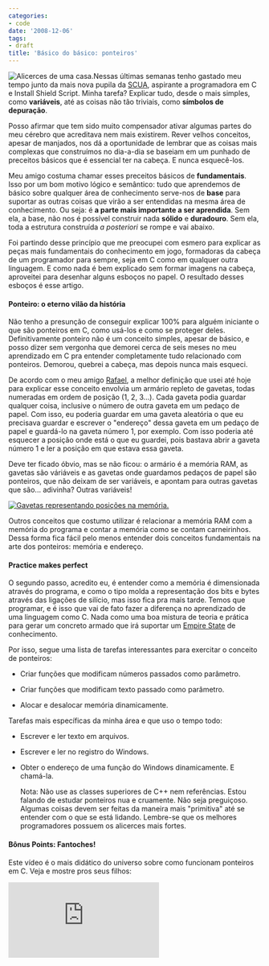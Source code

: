```yaml
---
categories:
- code
date: '2008-12-06'
tags:
- draft
title: 'Básico do básico: ponteiros'
---
```


![Alicerces de uma casa.](http://i.imgur.com/8jW9wJy.png)Nessas últimas semanas tenho gastado meu tempo junto da mais nova pupila da [SCUA](http://www.scua.com.br), aspirante a programadora em C e Install Shield Script. Minha tarefa? Explicar tudo, desde o mais simples, como **variáveis**, até as coisas não tão triviais, como **símbolos de depuração**.

Posso afirmar que tem sido muito compensador ativar algumas partes do meu cérebro que acreditava nem mais existirem. Rever velhos conceitos, apesar de manjados, nos dá a oportunidade de lembrar que as coisas mais complexas que construímos no dia-a-dia se baseiam em um punhado de preceitos básicos que é essencial ter na cabeça. E nunca esquecê-los.

Meu amigo costuma chamar esses preceitos básicos de **fundamentais**. Isso por um bom motivo lógico e semântico: tudo que aprendemos de básico sobre qualquer área de conhecimento serve-nos de **base** para suportar as outras coisas que virão a ser entendidas na mesma área de conhecimento. Ou seja: é **a parte mais importante a ser aprendida**. Sem ela, a base, não nos é possível construir nada **sólido** e **duradouro**. Sem ela, toda a estrutura construída _a posteriori_ se rompe e vai abaixo.

Foi partindo desse princípio que me preocupei com esmero para explicar as peças mais fundamentais do conhecimento em jogo, formadoras da cabeça de um programador para sempre, seja em C como em qualquer outra linguagem. E como nada é bem explicado sem formar imagens na cabeça, aproveitei para desenhar alguns esboços no papel. O resultado desses esboços é esse artigo.

#### Ponteiro: o eterno vilão da história

Não tenho a presunção de conseguir explicar 100% para alguém iniciante o que são ponteiros em C, como usá-los e como se proteger deles. Definitivamente ponteiro não é um conceito simples, apesar de básico, e posso dizer sem vergonha que demorei cerca de seis meses no meu aprendizado em C pra entender completamente tudo relacionado com ponteiros. Demorou, quebrei a cabeça, mas depois nunca mais esqueci.

De acordo com o meu amigo [Rafael](http://www.sk5.com.br), a melhor definição que usei até hoje para explicar esse conceito envolvia um armário repleto de gavetas, todas numeradas em ordem de posição (1, 2, 3...). Cada gaveta podia guardar qualquer coisa, inclusive o número de outra gaveta em um pedaço de papel. Com isso, eu poderia guardar em uma gaveta aleatória o que eu precisava guardar e escrever o "endereço" dessa gaveta em um pedaço de papel e guardá-lo na gaveta número 1, por exemplo. Com isso poderia até esquecer a posição onde está o que eu guardei, pois bastava abrir a gaveta número 1 e ler a posição em que estava essa gaveta.

Deve ter ficado óbvio, mas se não ficou: o armário é a memória RAM, as gavetas são váriáveis e as gavetas onde guardamos pedaços de papel são ponteiros, que não deixam de ser variáveis, e apontam para outras gavetas que são... adivinha? Outras variáveis!

[![Gavetas representando posições na memória.](http://i.imgur.com/sx9fYjS.gif)](/images/pointers-drawer.gif)

[
](http://i.imgur.com/GcnMNxv.jpg)

Outros conceitos que costumo utilizar é relacionar a memória RAM com a memória do programa e contar a memória como se contam carneirinhos. Dessa forma fica fácil pelo menos entender dois conceitos fundamentais na arte dos ponteiros: memória e endereço.

#### Practice makes perfect

O segundo passo, acredito eu, é entender como a memória é dimensionada através do programa, e como o tipo molda a representação dos bits e bytes através das ligações de silício, mas isso fica pra mais tarde. Temos que programar, e é isso que vai de fato fazer a diferença no aprendizado de uma linguagem como C. Nada como uma boa mistura de teoria e prática para gerar um concreto armado que irá suportar um [Empire State](http://pt.wikipedia.org/wiki/Empire_State_Building) de conhecimento.

Por isso, segue uma lista de tarefas interessantes para exercitar o conceito de ponteiros:

	
  * Criar funções que modificam números passados como parâmetro.

	
  * Criar funções que modificam texto passado como parâmetro.

	
  * Alocar e desalocar memória dinamicamente.

Tarefas mais específicas da minha área e que uso o tempo todo:

	
  * Escrever e ler texto em arquivos.

	
  * Escrever e ler no registro do Windows.

	
  * Obter o endereço de uma função do Windows dinamicamente. E chamá-la.

    Nota: Não use as classes superiores de C++ nem referências. Estou falando de estudar ponteiros nua e cruamente. Não seja preguiçoso. Algumas coisas devem ser feitas da maneira mais "primitiva" até se entender com o que se está lidando. Lembre-se que os melhores programadores possuem os alicerces mais fortes.

#### Bônus Points: Fantoches!

Este vídeo é o mais didático do universo sobre como funcionam ponteiros em C. Veja e mostre pros seus filhos:

<div class="auto-resizable-iframe"><div><iframe frameborder="0" allowfullscreen="1" src="https://www.youtube.com/embed/mnXkiAKbUPg"></iframe></div></div>